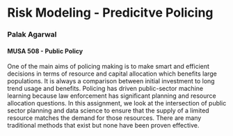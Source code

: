 # Risk Modeling - Predicitve Policing
### Palak Agarwal  
#### MUSA 508 - Public Policy

One of the main aims of policing making is to make smart and efficient decisions in terms of resource and capital allocation which benefits large populations. It is always a comparison between initial investment to long trend usage and benefits. Policing has driven public-sector machine learning because law enforcement has significant planning and resource allocation questions. In this assignment, we look at the intersection of public sector planning and data science to ensure that the supply of a limited resource matches the demand for those resources. There are many traditional methods that exist but none have been proven effective.
